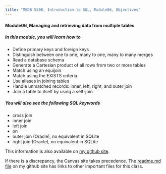 ```yaml
---
title: "MEDB 5508, Introduction to SQL, Module06, Objectives"
---
```


#### Module06, Managing and retrieving data from multiple tables

##### In this module, you will learn how to

+ Define primary keys and foreign keys
+ Distinguish between one to one, many to one, many to many merges
+ Read a database schema
+ Generate a Cartesian product of all rows from two or more tables
+ Match using an equijoin
+ Match using the EXISTS criteria
+ Use aliases in joining tables
+ Handle unmatched records: inner, left, right, and outer join
+ Join a table to itself by using a self-join

##### You will also see the following SQL keywords

+ cross join
+ inner join
+ left join
+ on
+ outer join (Oracle), no equivalent in SQLite
+ right join (Oracle), no equivalent in SQLite

<!---my git--->
This information is also available on [my github site][thisf].

If there is a discrepancy, the Canvas site takes precedence. The [readme.md file][mygit] on my github site has links to other important files for this class.

[thisf]: https://github.com/pmean/introduction-to-sql/blob/master/modules/5508-06-objectives.md
[mygit]: https://github.com/pmean/introduction-to-sql/blob/master/README.md
<!---my git--->
